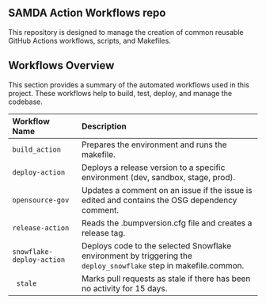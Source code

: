 ## SAMDA Action Workflows repo

This repository is designed to manage the creation of common reusable GitHub Actions workflows, scripts, and Makefiles.

## Workflows Overview 

This section provides a summary of the automated workflows used in this project. These workflows help to build, test, deploy, and manage the codebase.

| Workflow Name     | Description            |
| :-------- | :------------------------- |
| `build_action` | Prepares the environment and runs the makefile. |
| `deploy-action` | Deploys a release version to a specific environment (dev, sandbox, stage, prod).|
| `opensource-gov` | Updates a comment on an issue if the issue is edited and contains the OSG dependency comment. |
| `release-action` | Reads the .bumpversion.cfg file and creates a release tag. |
| `snowflake-deploy-action` | Deploys code to the selected Snowflake environment by triggering the `deploy_snowflake` step in makefile.common.  |
| ` stale` | Marks pull requests as stale if there has been no activity for 15 days. |


